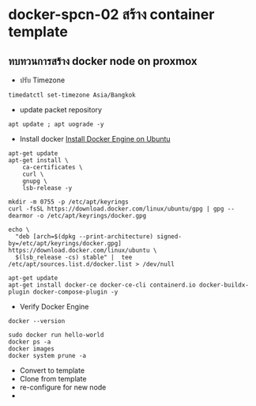 # docker-spcn-02 สร้าง container template
## ทบทวนการสร้าง docker node on proxmox

- ปรับ Timezone
```shell
timedatctl set-timezone Asia/Bangkok
```
- update packet repository
```shell
apt update ; apt uograde -y
```
- Install docker
[Install Docker Engine on Ubuntu](https://docs.docker.com/engine/install/ubuntu/)
```shell
apt-get update
apt-get install \
    ca-certificates \
    curl \
    gnupg \
    lsb-release -y

mkdir -m 0755 -p /etc/apt/keyrings
curl -fsSL https://download.docker.com/linux/ubuntu/gpg | gpg --dearmor -o /etc/apt/keyrings/docker.gpg

echo \
  "deb [arch=$(dpkg --print-architecture) signed-by=/etc/apt/keyrings/docker.gpg] https://download.docker.com/linux/ubuntu \
  $(lsb_release -cs) stable" |  tee /etc/apt/sources.list.d/docker.list > /dev/null

apt-get update
apt-get install docker-ce docker-ce-cli containerd.io docker-buildx-plugin docker-compose-plugin -y
```

- Verify Docker Engine
```shell
docker --version

sudo docker run hello-world
docker ps -a
docker images
docker system prune -a
```

- Convert to template
- Clone from template
- re-configure for new node
- 
